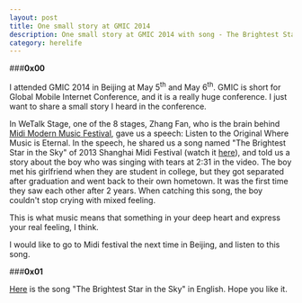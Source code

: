 ```yaml
---
layout: post 
title: One small story at GMIC 2014
description: One small story at GMIC 2014 with song - The Brightest Star in the Sky
category: herelife
---
```


###**0x00**

I attended GMIC 2014 in Beijing at May 5<sup>th</sup> and May 6<sup>th</sup>.
GMIC is short for Global Mobile Internet Conference, and it is a really huge conference. 
I just want to share a small story I heard in the conference.

In WeTalk Stage, one of the 8 stages, Zhang Fan, who is the brain behind 
[Midi Modern Music Festival](http://en.wikipedia.org/wiki/Midi_Music_Festival), gave us a speech: Listen to the Original Where Music is Eternal. 
In the speech, he shared us a song named "The Brightest Star in the Sky" of 2013 Shanghai Midi Festival
(watch it [here](https://www.youtube.com/watch?v=Z7qgMJCmAHs)), and told us a story about the boy 
who was singing with tears at 2:31 in the video. The boy met his girlfriend when they are student in college, 
but they got separated after graduation and went back to their own hometown. It was the first time they saw each other
after 2 years. When catching this song, the boy couldn't stop crying with mixed feeling.
	
This is what music means that something in your deep heart and express your real feeling, I think.

I would like to go to Midi festival the next time in Beijing, and listen to this song.
	
###**0x01**

[Here](http://smileboxx.blogspot.com/2013/08/escape-plan-brightest-star-in-night-sky.html) is the song 
"The Brightest Star in the Sky" in English. Hope you like it.
